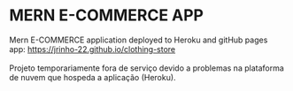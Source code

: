 # MERN E-COMMERCE APP
Mern E-COMMERCE application deployed to Heroku and gitHub pages <br>
app: https://jrinho-22.github.io/clothing-store <br><br>
Projeto temporariamente fora de serviço devido a problemas na plataforma
 de nuvem que hospeda a aplicação (Heroku).
